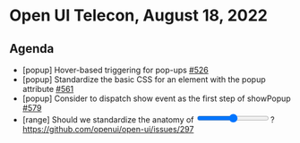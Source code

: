 # Open UI Telecon, August 18, 2022

## Agenda
- [popup] Hover-based triggering for pop-ups [#526](https://github.com/openui/open-ui/issues/526)
- [popup] Standardize the basic CSS for an element with the popup attribute [#561](https://github.com/openui/open-ui/issues/561)
- [popup] Consider to dispatch show event as the first step of showPopup [#579](https://github.com/openui/open-ui/issues/579)
- [range] Should we standardize the anatomy of <input type=range>?
 https://github.com/openui/open-ui/issues/297
